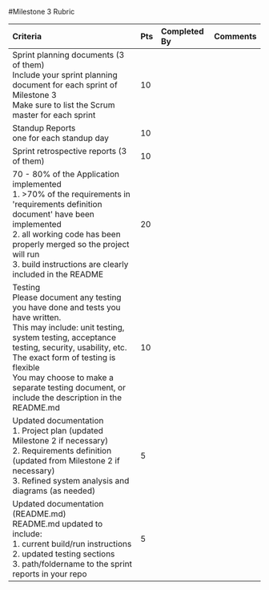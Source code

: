 #Milestone 3 Rubric

| Criteria | Pts | Completed By| Comments|
| :---     | :---| :---        | :---    |
|Sprint planning documents (3 of them)<br>Include your sprint planning document for each sprint of Milestone 3<br>Make sure to list the Scrum master for each sprint | 10 | | |
|Standup Reports<br>one for each standup day | 10 | | |
|Sprint retrospective reports (3 of them) | 10 | | |
|70 - 80% of the Application implemented<br>1. >70% of the requirements in 'requirements definition document' have been implemented<br>2. all working code has been properly merged so the project will run<br>3. build instructions are clearly included in the README | 20 | | |
|Testing<br>Please document any testing you have done and tests you have written.<br>This may include: unit testing, system testing, acceptance testing, security, usability, etc.<br>The exact form of testing is flexible<br>You may choose to make a separate testing document, or include the description in the README.md | 10 | | |
|Updated documentation<br>1. Project plan (updated Milestone 2 if necessary)<br>2. Requirements definition (updated from Milestone 2 if necessary)<br>3. Refined system analysis and diagrams (as needed) | 5 | | |
|Updated documentation (README.md)<br>README.md updated to include:<br>1. current build/run instructions<br>2. updated testing sections<br>3. path/foldername to the sprint reports in your repo | 5 | | |
